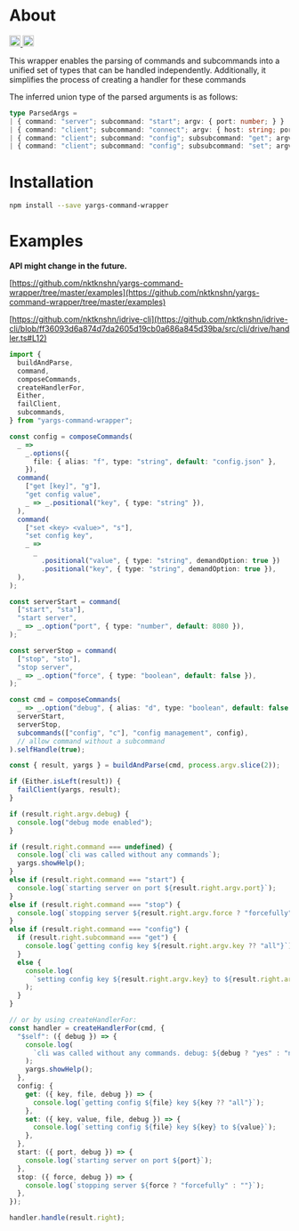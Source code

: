 # About

<p>
  <a href="https://github.com/nktknshn/yargs-command-wrapper/actions">
    <img src="https://github.com/nktknshn/yargs-command-wrapper/actions/workflows/node.js.yml/badge.svg?branch=master" alt="build status" height="20">
  </a>
  <a href="https://www.npmjs.com/package/yargs-command-wrapper">
    <img src="https://img.shields.io/npm/v/yargs-command-wrapper.svg" alt="npm link" height="20">
  </a>
</p>

This wrapper enables the parsing of commands and subcommands into a unified set
of types that can be handled independently. Additionally, it simplifies the process
of creating a handler for these commands

The inferred union type of the parsed arguments is as follows:

<!-- dprint-ignore -->
```typescript
type ParsedArgs = 
| { command: "server"; subcommand: "start"; argv: { port: number; } }
| { command: "client"; subcommand: "connect"; argv: { host: string; port: number; } }
| { command: "client"; subcommand: "config"; subsubcommand: "get"; argv: { key?: string; file: string; } }
| { command: "client"; subcommand: "config"; subsubcommand: "set"; argv: { key: string; value: string; file: string; } }
```

# Installation

```bash
npm install --save yargs-command-wrapper
```

# Examples

**API might change in the future.**

[https://github.com/nktknshn/yargs-command-wrapper/tree/master/examples](https://github.com/nktknshn/yargs-command-wrapper/tree/master/examples)

[https://github.com/nktknshn/idrive-cli](https://github.com/nktknshn/idrive-cli/blob/ff36093d6a874d7da2605d19cb0a686a845d39ba/src/cli/drive/handler.ts#L12)

```typescript
import {
  buildAndParse,
  command,
  composeCommands,
  createHandlerFor,
  Either,
  failClient,
  subcommands,
} from "yargs-command-wrapper";

const config = composeCommands(
  _ =>
    _.options({
      file: { alias: "f", type: "string", default: "config.json" },
    }),
  command(
    ["get [key]", "g"],
    "get config value",
    _ => _.positional("key", { type: "string" }),
  ),
  command(
    ["set <key> <value>", "s"],
    "set config key",
    _ =>
      _
        .positional("value", { type: "string", demandOption: true })
        .positional("key", { type: "string", demandOption: true }),
  ),
);

const serverStart = command(
  ["start", "sta"],
  "start server",
  _ => _.option("port", { type: "number", default: 8080 }),
);

const serverStop = command(
  ["stop", "sto"],
  "stop server",
  _ => _.option("force", { type: "boolean", default: false }),
);

const cmd = composeCommands(
  _ => _.option("debug", { alias: "d", type: "boolean", default: false }),
  serverStart,
  serverStop,
  subcommands(["config", "c"], "config management", config),
  // allow command without a subcommand
).selfHandle(true);

const { result, yargs } = buildAndParse(cmd, process.argv.slice(2));

if (Either.isLeft(result)) {
  failClient(yargs, result);
}

if (result.right.argv.debug) {
  console.log("debug mode enabled");
}

if (result.right.command === undefined) {
  console.log(`cli was called without any commands`);
  yargs.showHelp();
}
else if (result.right.command === "start") {
  console.log(`starting server on port ${result.right.argv.port}`);
}
else if (result.right.command === "stop") {
  console.log(`stopping server ${result.right.argv.force ? "forcefully" : ""}`);
}
else if (result.right.command === "config") {
  if (result.right.subcommand === "get") {
    console.log(`getting config key ${result.right.argv.key ?? "all"}`);
  }
  else {
    console.log(
      `setting config key ${result.right.argv.key} to ${result.right.argv.value}`,
    );
  }
}

// or by using createHandlerFor:
const handler = createHandlerFor(cmd, {
  "$self": ({ debug }) => {
    console.log(
      `cli was called without any commands. debug: ${debug ? "yes" : "no"}`,
    );
    yargs.showHelp();
  },
  config: {
    get: ({ key, file, debug }) => {
      console.log(`getting config ${file} key ${key ?? "all"}`);
    },
    set: ({ key, value, file, debug }) => {
      console.log(`setting config ${file} key ${key} to ${value}`);
    },
  },
  start: ({ port, debug }) => {
    console.log(`starting server on port ${port}`);
  },
  stop: ({ force, debug }) => {
    console.log(`stopping server ${force ? "forcefully" : ""}`);
  },
});

handler.handle(result.right);
```
